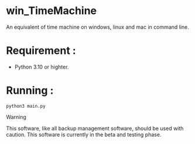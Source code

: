 # win_TimeMachine
An equivalent of time machine on windows, linux and mac in command line.

# Requirement : 
- Python 3.10 or highter.

# Running : 
```
python3 main.py
```

> [!WARNING]
> This software, like all backup management software, should be used with caution. This software is currently in the beta and testing phase.
